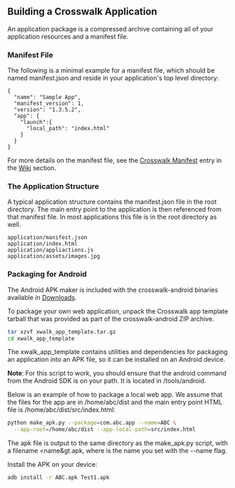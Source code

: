 ## Building a Crosswalk Application
An application package is a compressed archive containing all of your application resources and a manifest file.

### Manifest File
The following is a minimal example for a manifest file, which should be named manifest.json and reside in your application's top level directory:
```
{
  "name": "Sample App",
  "manifest_version": 1,
  "version": "1.3.5.2",
  "app": {
    "launch":{
      "local_path": "index.html"
    }
  }
}
```
For more details on the manifest file, see the [Crosswalk Manifest](#wiki/Crosswalk-manifest) entry in the [Wiki](#wiki) section.

### The Application Structure
A typical application structure contains the manifest.json file in the root directory. The main entry point to the application is then referenced from that manifest file. In most applications this file is in the root directory as well.
```
application/manifest.json
application/index.html
application/appliactions.js
application/assets/images.jpg
```
### Packaging for Android
The Android APK maker is included with the crosswalk-android binaries available in [Downloads](#documentation/downloads).

To package your own web application, unpack the Crosswalk app template tarball that was provided as part of the crosswalk-android ZIP archive.
```sh
tar xzvf xwalk_app_template.tar.gz
cd xwalk_app_template
```
The xwalk_app_template contains utilities and dependencies for packaging an application into an APK file, so it can be installed on an Android device.

**Note**: For this script to work, you should ensure that the android command from the Android SDK is on your path. It is located in <Android SDK location>/tools/android.

Below is an example of how to package a local web app. We assume that the files for the app are in /home/abc/dist and the main entry point HTML file is /home/abc/dist/src/index.html:

```sh
python make_apk.py --package=com.abc.app --name=ABC \
  --app-root=/home/abc/dist --app-local-path=src/index.html
```  

The apk file is output to the same directory as the make_apk.py script, with a filename <name&gt.apk, where <name> is the name you set with the --name flag.

Install the APK on your device:

```sh
adb install -r ABC.apk Test1.apk
```
